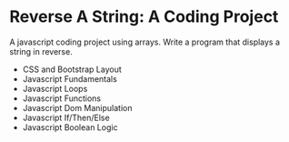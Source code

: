 # Reverse A String: A Coding Project
A javascript coding project using arrays. Write a program that displays a string in reverse.

- CSS and Bootstrap Layout
- Javascript Fundamentals
- Javascript Loops
- Javascript Functions
- Javascript Dom Manipulation
- Javascript If/Then/Else
- Javascript Boolean Logic